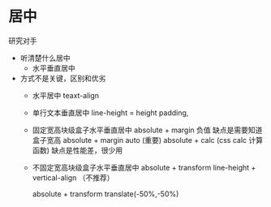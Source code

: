 # 居中
研究对手

- 听清楚什么居中
    - 水平垂直居中
- 方式不是关键，区别和优劣
    - 水平居中 teaxt-align
    - 单行文本垂直居中 line-height = height padding,
    - 固定宽高块级盒子水平垂直居中 absolute + margin 负值
        缺点是需要知道盒子宽高
        absolute + margin auto (重要)
        absolute + calc (css calc 计算函数) 缺点是性能差，很少用



    - 不固定宽高块级盒子水平垂直居中
        absolute + transform 
        line-height + vertical-align （不推荐）


      absolute + transform translate(-50%,-50%)
